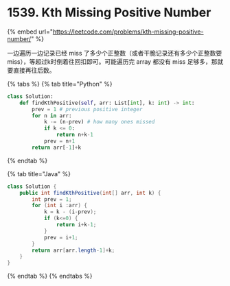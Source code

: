 # 1539. Kth Missing Positive Number

{% embed url="https://leetcode.com/problems/kth-missing-positive-number/" %}

一边遍历一边记录已经 miss 了多少个正整数（或者干脆记录还有多少个正整数要miss），等超过k时倒着往回扣即可。可能遍历完 array 都没有 miss 足够多，那就要直接再往后数。

{% tabs %}
{% tab title="Python" %}
```python
class Solution:
    def findKthPositive(self, arr: List[int], k: int) -> int:
        prev = 1 # previous positive integer
        for n in arr:
            k -= (n-prev) # how many ones missed
            if k <= 0:
                return n+k-1
            prev = n+1
        return arr[-1]+k
```
{% endtab %}

{% tab title="Java" %}
```java
class Solution {
    public int findKthPositive(int[] arr, int k) {
        int prev = 1;
        for (int i :arr) {
            k = k - (i-prev);
            if (k<=0) {
                return i+k-1;
            }
            prev = i+1;
        }
        return arr[arr.length-1]+k;
    }
}
```
{% endtab %}
{% endtabs %}

